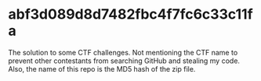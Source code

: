 # abf3d089d8d7482fbc4f7fc6c33c11fa

The solution to some CTF challenges.
Not mentioning the CTF name to prevent other contestants from searching GitHub and stealing my code.
Also, the name of this repo is the MD5 hash of the zip file.
